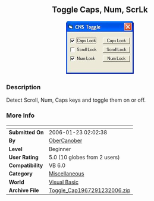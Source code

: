 ﻿<div align="center">

## Toggle Caps, Num, ScrLk

<img src="PIC200612338497401.jpg">
</div>

### Description

Detect Scroll, Num, Caps keys and toggle them on or off.
 
### More Info
 


<span>             |<span>
---                |---
**Submitted On**   |2006-01-23 02:02:38
**By**             |[OberCanober](https://github.com/Planet-Source-Code/PSCIndex/blob/master/ByAuthor/obercanober.md)
**Level**          |Beginner
**User Rating**    |5.0 (10 globes from 2 users)
**Compatibility**  |VB 6\.0
**Category**       |[Miscellaneous](https://github.com/Planet-Source-Code/PSCIndex/blob/master/ByCategory/miscellaneous__1-1.md)
**World**          |[Visual Basic](https://github.com/Planet-Source-Code/PSCIndex/blob/master/ByWorld/visual-basic.md)
**Archive File**   |[Toggle\_Cap1967291232006\.zip](https://github.com/Planet-Source-Code/obercanober-toggle-caps-num-scrlk__1-64117/archive/master.zip)








